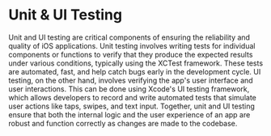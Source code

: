 # Unit & UI Testing

Unit and UI testing are critical components of ensuring the reliability and quality of iOS applications. Unit testing involves writing tests for individual components or functions to verify that they produce the expected results under various conditions, typically using the XCTest framework. These tests are automated, fast, and help catch bugs early in the development cycle. UI testing, on the other hand, involves verifying the app's user interface and user interactions. This can be done using Xcode's UI testing framework, which allows developers to record and write automated tests that simulate user actions like taps, swipes, and text input. Together, unit and UI testing ensure that both the internal logic and the user experience of an app are robust and function correctly as changes are made to the codebase.